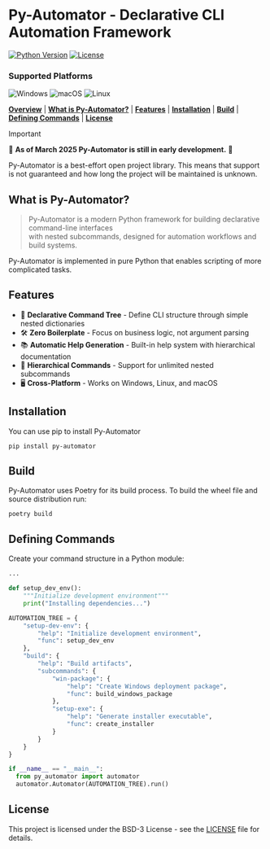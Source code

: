 # Py-Automator - Declarative CLI Automation Framework
[![Python Version](https://img.shields.io/badge/python-3.11%2B-blue.svg)](https://www.python.org/)
[![License](https://img.shields.io/badge/License-BSD_3--Clause-blue.svg)](https://opensource.org/licenses/BSD-3-Clause)

### Supported Platforms

![Windows](https://img.shields.io/badge/Windows-0078D6?style=for-the-badge&logo=windows&logoColor=white)
![macOS](https://img.shields.io/badge/mac%20os-000000?style=for-the-badge&logo=macos&logoColor=F0F0F0)
![Linux](https://img.shields.io/badge/Linux-FCC624?style=for-the-badge&logo=linux&logoColor=black)

[**Overview**](#overview)
| [**What is Py-Automator?**](#what-is-py-automator)
| [**Features**](#features)
| [**Installation**](#installation)
| [**Build**](#build)
| [**Defining Commands**](#defining-commands)
| [**License**](#license)

> [!IMPORTANT]
> 📣 **As of March 2025 Py-Automator is still in early development.** 📣
>
>
> Py-Automator is a best-effort open project library. This means that support is not
> guaranteed and how long the project will be maintained is unknown.

## What is Py-Automator?

> Py-Automator is a modern Python framework for building declarative command-line interfaces<br> 
> with nested subcommands, designed for automation workflows and build systems.

Py-Automator is implemented in pure Python that enables scripting of more 
complicated tasks.


## Features
- 🚀 **Declarative Command Tree** - Define CLI structure through simple nested dictionaries
- 🛠 **Zero Boilerplate** - Focus on business logic, not argument parsing
- 📚 **Automatic Help Generation** - Built-in help system with hierarchical documentation
- 🌳 **Hierarchical Commands** - Support for unlimited nested subcommands
- 🖥 **Cross-Platform** - Works on Windows, Linux, and macOS

## Installation

You can use pip to install Py-Automator
```shell
pip install py-automator
```

## Build

Py-Automator uses Poetry for its build process. To build the wheel file 
and source distribution run:
```shell
poetry build
```

## Defining Commands

Create your command structure in a Python module:

```python
...

def setup_dev_env():
    """Initialize development environment"""
    print("Installing dependencies...")

AUTOMATION_TREE = {
    "setup-dev-env": {
        "help": "Initialize development environment",
        "func": setup_dev_env
    },
    "build": {
        "help": "Build artifacts",
        "subcommands": {
            "win-package": {
                "help": "Create Windows deployment package",
                "func": build_windows_package
            },
            "setup-exe": {
                "help": "Generate installer executable",
                "func": create_installer
            }
        }
    }
}

if __name__ == "__main__":
  from py_automator import automator
  automator.Automator(AUTOMATION_TREE).run()
```

## License

This project is licensed under the BSD-3 License - see the [LICENSE](LICENSE) file for details.
